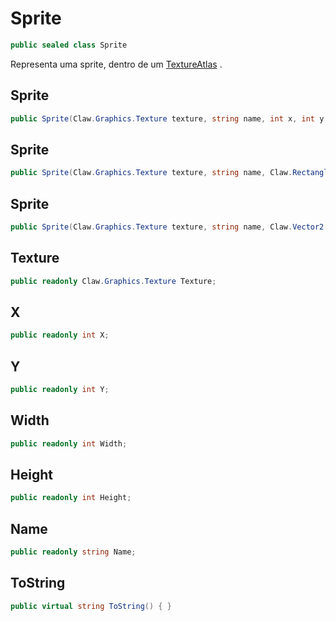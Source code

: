 # Sprite
```csharp
public sealed class Sprite
```
Representa uma sprite, dentro de um [TextureAtlas](/Claw/Graphics/TextureAtlas.md#TextureAtlas) .<br />
## Sprite
```csharp
public Sprite(Claw.Graphics.Texture texture, string name, int x, int y, int width, int height) { }
```
## Sprite
```csharp
public Sprite(Claw.Graphics.Texture texture, string name, Claw.Rectangle area) { }
```
## Sprite
```csharp
public Sprite(Claw.Graphics.Texture texture, string name, Claw.Vector2 location, Claw.Vector2 size) { }
```
## Texture
```csharp
public readonly Claw.Graphics.Texture Texture;
```
## X
```csharp
public readonly int X;
```
## Y
```csharp
public readonly int Y;
```
## Width
```csharp
public readonly int Width;
```
## Height
```csharp
public readonly int Height;
```
## Name
```csharp
public readonly string Name;
```
## ToString
```csharp
public virtual string ToString() { }
```
